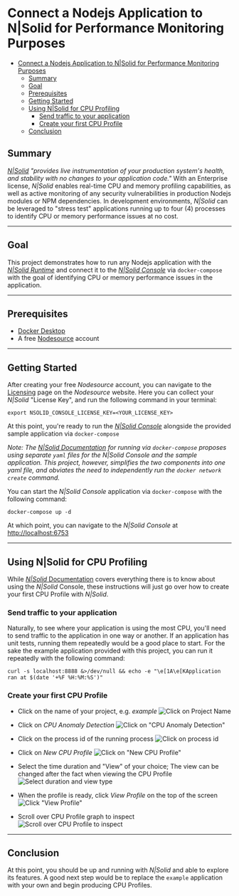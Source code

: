 # Connect a Nodejs Application to N|Solid for Performance Monitoring Purposes

- [Connect a Nodejs Application to N|Solid for Performance Monitoring Purposes](#connect-a-nodejs-application-to-nsolid-for-performance-monitoring-purposes)
  - [Summary](#summary)
  - [Goal](#goal)
  - [Prerequisites](#prerequisites)
  - [Getting Started](#getting-started)
  - [Using N|Solid for CPU Profiling](#using-nsolid-for-cpu-profiling)
    - [Send traffic to your application](#send-traffic-to-your-application)
    - [Create your first CPU Profile](#create-your-first-cpu-profile)
  - [Conclusion](#conclusion)

## Summary 

_[N|Solid](https://bit.ly/3YwaMA7)_ _"provides live instrumentation of your production system's health, and stability with no changes to your application code."_ With an Enterprise license, _N|Solid_ enables real-time CPU and memory profiling capabilities, as well as active monitoring of any security vulnerabilities in production Nodejs modules or NPM dependencies. In development environments, _N|Solid_ can be leveraged to "stress test" applications running up to four (4) processes to identify CPU or memory performance issues at no cost. 

---

## Goal 

This project demonstrates how to run any Nodejs application with the _[N|Solid Runtime](https://docs.nodesource.com/nsolid/4.9/docs#nsolid-runtime)_ and connect it to the _[N|Solid Console](https://docs.nodesource.com/nsolid/4.9/docs#nsolid-console)_ via `docker-compose` with the goal of identifying CPU or memory performance issues in the application.

---

## Prerequisites 

* [Docker Desktop](https://www.docker.com/products/docker-desktop/)
* A free [Nodesource](https://accounts.nodesource.com/sign-up) account

---

## Getting Started

After creating your free _Nodesource_ account, you can navigate to the [Licensing](https://accounts.nodesource.com/general) page on the _Nodesource_ website. Here you can collect your _N|Solid_ "License Key", and run the following command in your terminal: 

```
export NSOLID_CONSOLE_LICENSE_KEY=<YOUR_LICENSE_KEY>
```

At this point, you're ready to run the _[N|Solid Console](https://docs.nodesource.com/nsolid/4.9/docs#nsolid-console)_ alongside the provided sample application via `docker-compose`

_Note: The [N|Solid Documentation](https://docs.nodesource.com/nsolid/4.9/docs#docker) for running via `docker-compose` proposes using separate `yaml` files for the N|Solid Console and the sample application. This project, however, simplifies the two components into one yaml file, and obviates the need to independently run the `docker network create` command._

You can start the _N|Solid Console_ application via `docker-compose` with the following command:

```
docker-compose up -d
```

At which point, you can navigate to the _N|Solid Console_ at [http://localhost:6753](http://localhost:6753)

---

## Using N|Solid for CPU Profiling

While [_N|Solid_ Documentation](https://docs.nodesource.com/nsolid/4.9/docs#console-overview) covers everything there is to know about using the _N|Solid_ Console, these instructions will just go over how to create your first CPU Profile with _N|Solid_.

### Send traffic to your application

Naturally, to see where your application is using the most CPU, you'll need to send traffic to the application in one way or another. If an application has unit tests, running them repeatedly would be a good place to start. For the sake the example application provided with this project, you can run it repeatedly with the following command:

```
curl -s localhost:8888 &>/dev/null && echo -e "\e[1A\e[KApplication ran at $(date '+%F %H:%M:%S')"
```

### Create your first CPU Profile

* Click on the name of your project, e.g. _example_
![Click on Project Name](./01.png)

* Click on _CPU Anomaly Detection_
![Click on "CPU Anomaly Detection"](./02.png)

* Click on the process id of the running process
![Click on process id](./03.png)

* Click on _New CPU Profile_
![Click on "New CPU Profile"](./04.png)

* Select the time duration and "View" of your choice; The view can be changed after the fact when viewing the CPU Profile
![Select duration and view type](./05.png)

* When the profile is ready, click _View Profile_ on the top of the screen
![Click "View Profile"](./06.png)

* Scroll over CPU Profile graph to inspect
![Scroll over CPU Profile to inspect](./07.png)

---

## Conclusion

At this point, you should be up and running with _N|Solid_ and able to explore its features. A good next step would be to replace the `example` application with your own and begin producing CPU Profiles. 